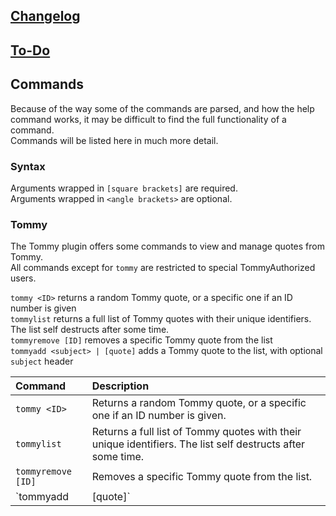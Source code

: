 ## [Changelog](https://novabros.github.io/NovaBot/version)
## [To-Do](https://novabros.github.io/NovaBot/todo)
## Commands  
Because of the way some of the commands are parsed, and how the help command works, it may be difficult to find the full functionality of a command.  
Commands will be listed here in much more detail.

### Syntax
Arguments wrapped in `[square brackets]` are required.  
Arguments wrapped in `<angle brackets>` are optional.
### Tommy
The Tommy plugin offers some commands to view and manage quotes from Tommy.  
All commands except for `tommy` are restricted to special TommyAuthorized users.

`tommy <ID>` returns a random Tommy quote, or a specific one if an ID number is given  
`tommylist` returns a full list of Tommy quotes with their unique identifiers. The list self destructs after some time.  
`tommyremove [ID]` removes a specific Tommy quote from the list  
`tommyadd <subject> | [quote]` adds a Tommy quote to the list, with optional `subject` header

Command|Description
:-|:-
`tommy <ID>` | Returns a random Tommy quote, or a specific one if an ID number is given.
`tommylist`  | Returns a full list of Tommy quotes with their unique identifiers. The list self destructs after some time.
`tommyremove [ID]` | Removes a specific Tommy quote from the list.
`tommyadd <subject>|[quote]` | Adds a Tommy quote to the list, with optional `subject` header. Make sure to use a `| pipe` character to separate the subject if used.
